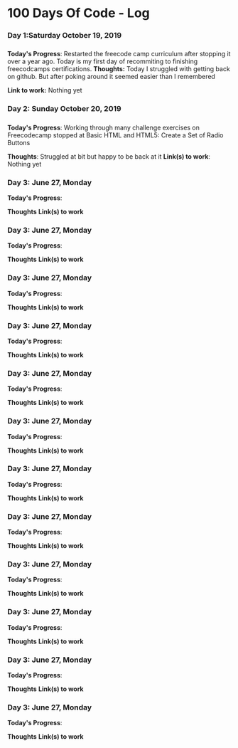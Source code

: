 # 100 Days Of Code - Log

### Day 1:Saturday October 19, 2019
##### 

**Today's Progress**: Restarted the freecode camp curriculum after stopping it over a year ago. Today is my first day of recommiting to finishing freecodcamps certifications. 
**Thoughts:** Today I struggled with getting back on github. But after poking around it seemed easier than I remembered

**Link to work:** Nothing yet 

### Day 2: Sunday October 20, 2019 
#####

**Today's Progress**: Working through many challenge exercises on Freecodecamp stopped at Basic HTML and HTML5: Create a Set of Radio Buttons

**Thoughts**: Struggled at bit but happy to be back at it 
**Link(s) to work**: Nothing yet 


### Day 3: June 27, Monday

**Today's Progress**: 

**Thoughts** 
**Link(s) to work**



### Day 3: June 27, Monday

**Today's Progress**: 

**Thoughts** 
**Link(s) to work**



### Day 3: June 27, Monday

**Today's Progress**: 

**Thoughts** 
**Link(s) to work**



### Day 3: June 27, Monday

**Today's Progress**: 

**Thoughts** 
**Link(s) to work**



### Day 3: June 27, Monday

**Today's Progress**: 

**Thoughts** 
**Link(s) to work**



### Day 3: June 27, Monday

**Today's Progress**: 

**Thoughts** 
**Link(s) to work**



### Day 3: June 27, Monday

**Today's Progress**: 

**Thoughts** 
**Link(s) to work**



### Day 3: June 27, Monday

**Today's Progress**: 

**Thoughts** 
**Link(s) to work**



### Day 3: June 27, Monday

**Today's Progress**: 

**Thoughts** 
**Link(s) to work**



### Day 3: June 27, Monday

**Today's Progress**: 

**Thoughts** 
**Link(s) to work**



### Day 3: June 27, Monday

**Today's Progress**: 

**Thoughts** 
**Link(s) to work**



### Day 3: June 27, Monday

**Today's Progress**: 

**Thoughts** 
**Link(s) to work**
